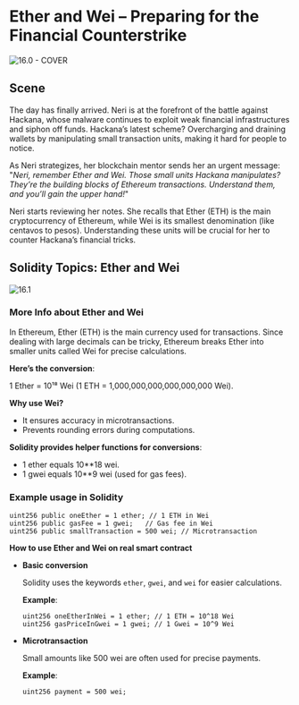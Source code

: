 # Ether and Wei – Preparing for the Financial Counterstrike

![16.0 - COVER](https://blockskwela.s3.ap-southeast-1.amazonaws.com/courses/contracts/ch_01_basic_solidity/le_16_ether_and_wei/16.0%20-%20COVER.png)

## Scene

The day has finally arrived. Neri is at the forefront of the battle against Hackana, whose malware continues to exploit weak financial infrastructures and siphon off funds. Hackana’s latest scheme? Overcharging and draining wallets by manipulating small transaction units, making it hard for people to notice.

As Neri strategizes, her blockchain mentor sends her an urgent message:
"_Neri, remember Ether and Wei. Those small units Hackana manipulates? They’re the building blocks of Ethereum transactions. Understand them, and you’ll gain the upper hand!_"

Neri starts reviewing her notes. She recalls that Ether (ETH) is the main cryptocurrency of Ethereum, while Wei is its smallest denomination (like centavos to pesos). Understanding these units will be crucial for her to counter Hackana’s financial tricks.

## Solidity Topics: Ether and Wei

![16.1](https://blockskwela.s3.ap-southeast-1.amazonaws.com/courses/contracts/ch_01_basic_solidity/le_16_ether_and_wei/16.1.png)

### More Info about Ether and Wei

In Ethereum, Ether (ETH) is the main currency used for transactions. Since dealing with large decimals can be tricky, Ethereum breaks Ether into smaller units called Wei for precise calculations.

**Here’s the conversion**:

1 Ether = 10¹⁸ Wei (1 ETH = 1,000,000,000,000,000,000 Wei).

**Why use Wei?**

- It ensures accuracy in microtransactions.
- Prevents rounding errors during computations.

**Solidity provides helper functions for conversions**:

- 1 ether equals 10\*\*18 wei.
- 1 gwei equals 10\*\*9 wei (used for gas fees).

### Example usage in Solidity

```solidity
uint256 public oneEther = 1 ether; // 1 ETH in Wei
uint256 public gasFee = 1 gwei;   // Gas fee in Wei
uint256 public smallTransaction = 500 wei; // Microtransaction
```

**How to use Ether and Wei on real smart contract**

- **Basic conversion**

  Solidity uses the keywords `ether`, `gwei`, and `wei` for easier calculations.

  **Example**:

  ```solidity
  uint256 oneEtherInWei = 1 ether; // 1 ETH = 10^18 Wei
  uint256 gasPriceInGwei = 1 gwei; // 1 Gwei = 10^9 Wei
  ```

- **Microtransaction**

  Small amounts like 500 wei are often used for precise payments.

  **Example**:

  ```solidity
  uint256 payment = 500 wei;
  ```
